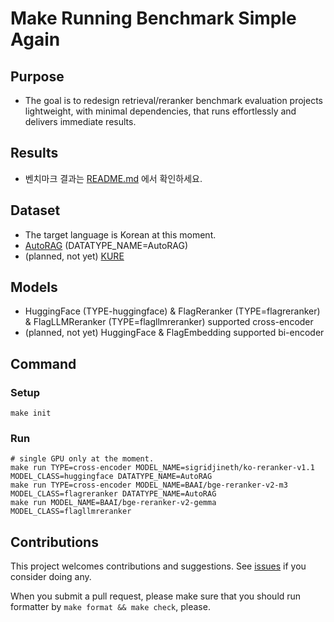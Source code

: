 # Make Running Benchmark Simple Again
## Purpose
* The goal is to redesign retrieval/reranker benchmark evaluation projects lightweight, with minimal dependencies, that runs effortlessly and delivers immediate results.

## Results
* 벤치마크 결과는 [README.md](https://github.com/instructkr/retriever-simple-benchmark/blob/main/results/README.md) 에서 확인하세요.

## Dataset
* The target language is Korean at this moment.
* [AutoRAG](https://github.com/Marker-Inc-Korea/AutoRAG-example-korean-embedding-benchmark/pull/6) (DATATYPE_NAME=AutoRAG)
* (planned, not yet) [KURE](https://github.com/nlpai-lab/KURE)

## Models
* HuggingFace (TYPE-huggingface) & FlagReranker (TYPE=flagreranker) & FlagLLMReranker (TYPE=flagllmreranker) supported cross-encoder
* (planned, not yet) HuggingFace & FlagEmbedding supported bi-encoder

## Command
### Setup
```
make init
```

### Run
```
# single GPU only at the moment.
make run TYPE=cross-encoder MODEL_NAME=sigridjineth/ko-reranker-v1.1 MODEL_CLASS=huggingface DATATYPE_NAME=AutoRAG
make run TYPE=cross-encoder MODEL_NAME=BAAI/bge-reranker-v2-m3 MODEL_CLASS=flagreranker DATATYPE_NAME=AutoRAG
make run MODEL_NAME=BAAI/bge-reranker-v2-gemma MODEL_CLASS=flagllmreranker
```

## Contributions

This project welcomes contributions and suggestions. See [issues](https://github.com/instructkr/retriever-simple-benchmark/issues) if you consider doing any.

When you submit a pull request, please make sure that you should run formatter by `make format && make check`, please.